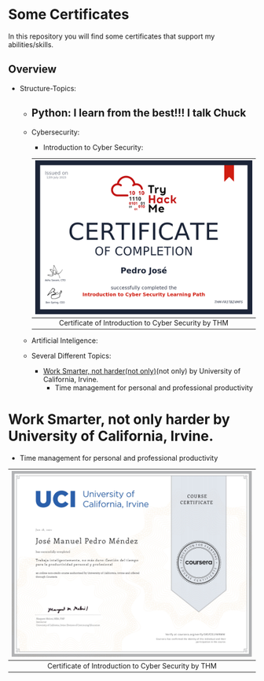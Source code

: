 # Some Certificates

In this repository you will find some certificates that support my abilities/skills.

## Overview

* Structure-Topics:	
	- Python: I learn from the best!!! I talk Chuck
		- 
	- Cybersecurity:
		- Introduction to Cyber Security:

		| ![](Cybersecurity/THM-FR1TBZ4MFS.png) |
		|:---------------------------:|
		| Certificate of Introduction to Cyber Security by THM |

	- Artificial Inteligence:
	- Several Different Topics:
		- [Work Smarter, not harder(not only)](Omnimodo/Work-Small.pdf)(not only) by University of California, Irvine.
			- Time management for personal and professional productivity

# Work Smarter, not only harder by University of California, Irvine.

- Time management for personal and professional productivity

| ![](Omnimodo/WorkSmarter.jpg) |
|:---------------------------:|
| Certificate of Introduction to Cyber Security by THM |

